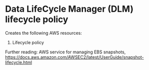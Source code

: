 # Data LifeCycle Manager (DLM) lifecycle policy
Creates the following AWS resources:
1. Lifecycle policy

Further reading:
AWS service for managing EBS snapshots, https://docs.aws.amazon.com/AWSEC2/latest/UserGuide/snapshot-lifecycle.html